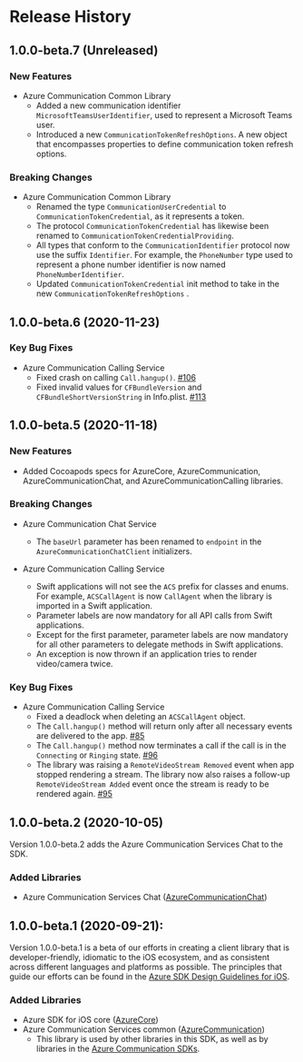 # Release History

## 1.0.0-beta.7 (Unreleased)

### New Features
- Azure Communication Common Library
  - Added a new communication identifier `MicrosoftTeamsUserIdentifier`, used to represent a Microsoft Teams user.
  - Introduced a new `CommunicationTokenRefreshOptions`. A new object that encompasses properties to define communication token refresh options.

### Breaking Changes
- Azure Communication Common Library
  - Renamed the type `CommunicationUserCredential` to `CommunicationTokenCredential`, as it represents a token.
  - The protocol `CommunicationTokenCredential` has likewise been renamed to `CommunicationTokenCredentialProviding`.
  - All types that conform to the `CommunicationIdentifier` protocol now use the suffix `Identifier`. For example, the
    `PhoneNumber` type used to represent a phone number identifier is now named `PhoneNumberIdentifier`.
  - Updated  `CommunicationTokenCredential` init method to take in the new  `CommunicationTokenRefreshOptions` .
  
## 1.0.0-beta.6 (2020-11-23)

### Key Bug Fixes

- Azure Communication Calling Service
  - Fixed crash on calling `Call.hangup()`. [#106](https://github.com/Azure/Communication/issues/106)
  - Fixed invalid values for `CFBundleVersion` and `CFBundleShortVersionString` in Info.plist. [#113](https://github.com/Azure/Communication/issues/113)

## 1.0.0-beta.5 (2020-11-18)

### New Features
- Added Cocoapods specs for AzureCore, AzureCommunication, AzureCommunicationChat, and AzureCommunicationCalling
  libraries.

### Breaking Changes
- Azure Communication Chat Service
  - The `baseUrl` parameter has been renamed to `endpoint` in the `AzureCommunicationChatClient` initializers.

- Azure Communication Calling Service
  - Swift applications will not see the `ACS` prefix for classes and enums. For example, `ACSCallAgent` is now
    `CallAgent` when the library is imported in a Swift application.
  - Parameter labels are now mandatory for all API calls from Swift applications.
  - Except for the first parameter, parameter labels are now mandatory for all other parameters to delegate methods in
    Swift applications.
  - An exception is now thrown if an application tries to render video/camera twice.

### Key Bug Fixes
- Azure Communication Calling Service
  - Fixed a deadlock when deleting an `ACSCallAgent` object.
  - The `Call.hangup()` method will return only after all necessary events are delivered to the app. [#85](https://github.com/Azure/Communication/issues/85)
  - The `Call.hangup()` method now terminates a call if the call is in the `Connecting` or `Ringing` state. [#96](https://github.com/Azure/Communication/issues/96)
  - The library was raising a `RemoteVideoStream Removed` event when app stopped rendering a stream. The library now
    also raises a follow-up `RemoteVideoStream Added` event once the stream is ready to be rendered again. [#95](https://github.com/Azure/Communication/issues/95)

## 1.0.0-beta.2 (2020-10-05)

Version 1.0.0-beta.2 adds the Azure Communication Services Chat to the SDK.

### Added Libraries

- Azure Communication Services Chat ([AzureCommunicationChat](https://github.com/Azure/azure-sdk-for-ios/tree/master/sdk/communication/AzureCommunicationChat))

## 1.0.0-beta.1 (2020-09-21):

Version 1.0.0-beta.1 is a beta of our efforts in creating a client library that is developer-friendly, idiomatic to
the iOS ecosystem, and as consistent across different languages and platforms as possible. The principles that guide
our efforts can be found in the
[Azure SDK Design Guidelines for iOS](https://azure.github.io/azure-sdk/ios_introduction.html).

### Added Libraries

- Azure SDK for iOS core ([AzureCore](https://github.com/Azure/azure-sdk-for-ios/tree/master/sdk/core/AzureCore))
- Azure Communication Services common ([AzureCommunication](https://github.com/Azure/azure-sdk-for-ios/tree/master/sdk/communication/AzureCommunication))
  - This library is used by other libraries in this SDK, as well as by libraries in the [Azure Communication SDKs](https://github.com/Azure/Communication).
